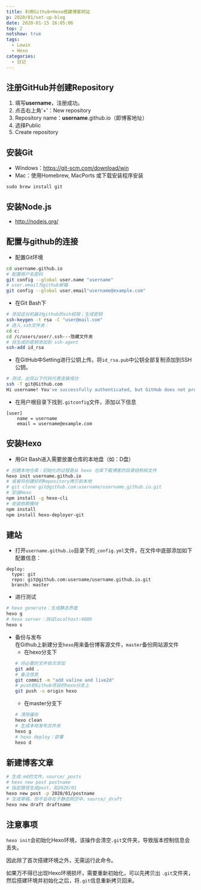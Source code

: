 ```yaml
---
title: 利用Github+Hexo搭建博客网站
p: 2020/01/set-up-blog
date: 2020-01-15 16:05:06
top: 2
notshow: true
tags: 
  - Lewin
  - Hexo
categories: 
  - 日记
---
```

<!--
 * @Descripttion: 利用Git+Hexo搭建个人博客
 * @Author: Lewin Cheng
 * @Date: 2020-01-15 16:05:06
 * @LastEditors  : Lewin Cheng
 * @LastEditTime : 2020-01-16 11:31:02
 -->
 
## 注册GitHub并创建Repository
1. 填写**username**，注册成功。
2. 点击右上角'+'：New repository
3. Repository name：**username**.github.io（即博客地址）
4. 选择Public
5. Create repository

## 安装Git
- Windows：https://git-scm.com/download/win
- Mac：使用Homebrew, MacPorts 或下载安装程序安装
```shell
sudo brew install git
```

## 安装Node.js
- http://nodejs.org/

## 配置与github的连接
- 配置Git环境
```bash
cd username.github.io
# 配置用户名密码
git config --global user.name "username"
# user.email为github邮箱
git config --global user.email"username@example.com"
```
- 在Git Bash下
```bash
# 添加这台机器对github的ssh权限；生成密钥
ssh-keygen -t rsa -C "user@mail.com"
# 进入.ssh文件夹：
cd c:
cd /c/users/user/.ssh---隐藏文件夹
# 将生成的密钥添加到 ssh-agent
ssh-add id_rsa
```
- 在GitHub中Setting进行公钥上传。将`id_rsa.pub`中公钥全部复制添加到SSH公钥。
```bash
# 测试，出现以下代码代表连接成功
ssh -T git@Github.com
Hi username! You've successfully authenticated, but GitHub does not provide shell access.
```
- 在用户根目录下找到`.gitconfig`文件，添加以下信息
```
[user]
    name = username
    email = username@example.com
```

## 安装Hexo
- 用Git Bash进入需要放置仓库的本地盘（如：D盘）
```bash
# 创建本地仓库：初始化的过程是从 hexo 仓库下载博客的目录结构和文件
hexo init username.github.io
# 或者将创建好的Repository拷贝到本地
# git clone git@github.com:username/username.github.io.git
# 安装Hexo
npm install -g hexo-cli
# 安装依赖模块
npm install
npm install hexo-deployer-git
```

## 建站
- 打开`username.github.io`目录下的`_config.yml`文件，在文件中底部添加如下配置信息：
```
deploy:
  type: git
  repo: git@github.com:username/username.github.io.git
  branch: master
```
- 进行测试
```bash
# hexo generate：生成静态界面
hexo g
# hexo server：测试localhost:4000
hexo s
```
- 备份与发布  
在Github上新建分支`hexo`用来备份博客源文件，`master`备份网站源文件
    - 在hexo分支下
    ```bash
    # 将必要的文件依次添加
    git add .
    # 备注信息
    git commit -m "add valine and live2d"
    # push到Github项目的hexo分支上
    git push -u origin hexo
    ```
    - 在master分支下
    ```bash
    # 清除缓存
    hexo clean
    # 生成本地发布文件夹
    hexo g
    # hexo deploy：部署
    hexo d
    ```
    
## 新建博客文章
```bash
# 生成.md的文件。source/_posts
# hexo new post postname
# 指定路径生成post，如2020/01
hexo new post -p 2020/01/postname
# 生成草稿，但不会存在于静态网页中。source/_draft
hexo new draft draftname
```

## 注意事项
`hexo init`会初始化Hexo环境，该操作会清空`.git`文件夹，导致版本控制信息会丢失。  

因此除了首次搭建环境之外，无需运行此命令。  

如果万不得已出现Hexo环境损坏，需要重新初始化，可以先拷贝出 `.git`文件夹，然后搭建环境并初始化之后，将`.git`信息重新拷贝回来。